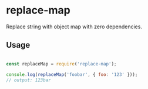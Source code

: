 # replace-map

Replace string with object map with zero dependencies.

## Usage

```js

const replaceMap = require('replace-map');

console.log(replaceMap('foobar', { foo: '123' }));
// output: 123bar
```
